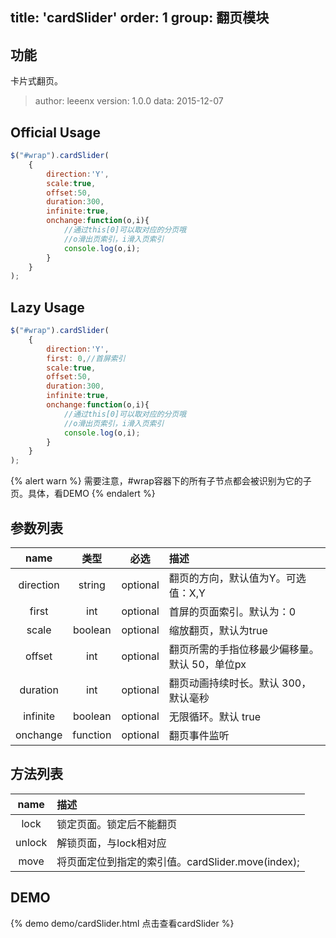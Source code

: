 title: 'cardSlider'
order: 1
group: 翻页模块
---

## 功能

卡片式翻页。

> author: leeenx
> version: 1.0.0
> data: 2015-12-07

## Official Usage

```javascript
$("#wrap").cardSlider(
	{
        direction:'Y',
        scale:true,
        offset:50,
        duration:300,
        infinite:true,
        onchange:function(o,i){
            //通过this[0]可以取对应的分页哦
            //o滑出页索引，i滑入页索引
            console.log(o,i);
        }
    }
);
```

## Lazy Usage

```javascript
$("#wrap").cardSlider(
	{
        direction:'Y',
        first: 0,//首屏索引
        scale:true,
        offset:50,
        duration:300,
        infinite:true,
        onchange:function(o,i){
            //通过this[0]可以取对应的分页哦
            //o滑出页索引，i滑入页索引
            console.log(o,i);
        }
    }
);
```
{% alert warn %}
需要注意，#wrap容器下的所有子节点都会被识别为它的子页。具体，看DEMO
{% endalert %}


## 参数列表

| name | 类型 | 必选 | 描述 |
| :----: | :----: | :----: | :---- |
| direction | string | optional | 翻页的方向，默认值为Y。可选值：X,Y|
| first | int | optional | 首屏的页面索引。默认为：0 |
| scale | boolean | optional | 缩放翻页，默认为true |
| offset | int | optional | 翻页所需的手指位移最少偏移量。默认 50，单位px |
| duration | int | optional | 翻页动画持续时长。默认 300，默认毫秒 |
| infinite | boolean | optional | 无限循环。默认 true |
| onchange | function | optional | 翻页事件监听 |



## 方法列表

| name | 描述 |
| :----: | :---- |
| lock | 锁定页面。锁定后不能翻页 |
| unlock | 解锁页面，与lock相对应 |
| move | 将页面定位到指定的索引值。cardSlider.move(index); |



## DEMO

{% demo demo/cardSlider.html 点击查看cardSlider %}
